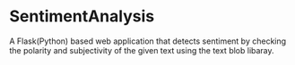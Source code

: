 # SentimentAnalysis

A Flask(Python) based web application that detects sentiment by checking the polarity and subjectivity of the given text using the text blob libaray.